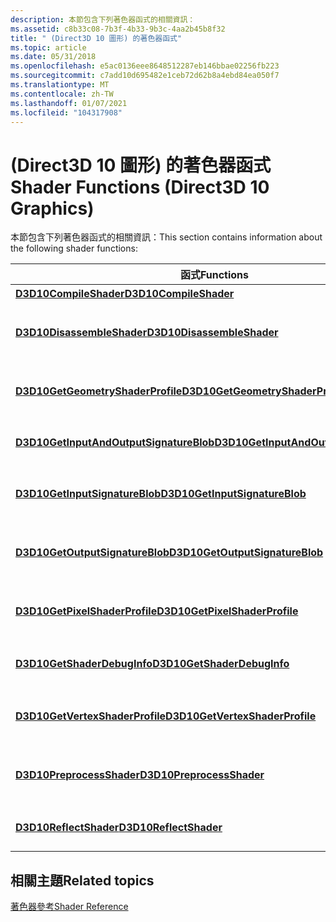 ```yaml
---
description: 本節包含下列著色器函式的相關資訊：
ms.assetid: c8b33c08-7b3f-4b33-9b3c-4aa2b45b8f32
title: " (Direct3D 10 圖形) 的著色器函式"
ms.topic: article
ms.date: 05/31/2018
ms.openlocfilehash: e5ac0136eee8648512287eb146bbae02256fb223
ms.sourcegitcommit: c7add10d695482e1ceb72d62b8a4ebd84ea050f7
ms.translationtype: MT
ms.contentlocale: zh-TW
ms.lasthandoff: 01/07/2021
ms.locfileid: "104317908"
---
```

# <a name="shader-functions-direct3d-10-graphics"></a><span data-ttu-id="1e2b8-103"> (Direct3D 10 圖形) 的著色器函式</span><span class="sxs-lookup"><span data-stu-id="1e2b8-103">Shader Functions (Direct3D 10 Graphics)</span></span>

<span data-ttu-id="1e2b8-104">本節包含下列著色器函式的相關資訊：</span><span class="sxs-lookup"><span data-stu-id="1e2b8-104">This section contains information about the following shader functions:</span></span>



| <span data-ttu-id="1e2b8-105">函式</span><span class="sxs-lookup"><span data-stu-id="1e2b8-105">Functions</span></span>                                                                          | <span data-ttu-id="1e2b8-106">Description</span><span class="sxs-lookup"><span data-stu-id="1e2b8-106">Description</span></span>                                                                 |
|------------------------------------------------------------------------------------|-----------------------------------------------------------------------------|
| [<span data-ttu-id="1e2b8-107">**D3D10CompileShader**</span><span class="sxs-lookup"><span data-stu-id="1e2b8-107">**D3D10CompileShader**</span></span>](/windows/desktop/api/D3D10Shader/nf-d3d10shader-d3d10compileshader)                                   | <span data-ttu-id="1e2b8-108">編譯著色器。</span><span class="sxs-lookup"><span data-stu-id="1e2b8-108">Compile a shader.</span></span>                                                           |
| [<span data-ttu-id="1e2b8-109">**D3D10DisassembleShader**</span><span class="sxs-lookup"><span data-stu-id="1e2b8-109">**D3D10DisassembleShader**</span></span>](/windows/desktop/api/D3D10Shader/nf-d3d10shader-d3d10disassembleshader)                           | <span data-ttu-id="1e2b8-110">已取代。</span><span class="sxs-lookup"><span data-stu-id="1e2b8-110">Deprecated.</span></span> <span data-ttu-id="1e2b8-111">請參閱 [**D3DX10DisassembleShader**](d3dx10disassembleshader.md)。</span><span class="sxs-lookup"><span data-stu-id="1e2b8-111">See [**D3DX10DisassembleShader**](d3dx10disassembleshader.md).</span></span> |
| [<span data-ttu-id="1e2b8-112">**D3D10GetGeometryShaderProfile**</span><span class="sxs-lookup"><span data-stu-id="1e2b8-112">**D3D10GetGeometryShaderProfile**</span></span>](/windows/desktop/api/D3D10Shader/nf-d3d10shader-d3d10getgeometryshaderprofile)             | <span data-ttu-id="1e2b8-113">取得最適合指定裝置的幾何著色器設定檔。</span><span class="sxs-lookup"><span data-stu-id="1e2b8-113">Get the geometry-shader profile best suited to a given device.</span></span>              |
| [<span data-ttu-id="1e2b8-114">**D3D10GetInputAndOutputSignatureBlob**</span><span class="sxs-lookup"><span data-stu-id="1e2b8-114">**D3D10GetInputAndOutputSignatureBlob**</span></span>](/windows/desktop/api/D3D10Shader/nf-d3d10shader-d3d10getinputandoutputsignatureblob) | <span data-ttu-id="1e2b8-115">取得包含著色器簽章的緩衝區。</span><span class="sxs-lookup"><span data-stu-id="1e2b8-115">Get a buffer that contains shader signatures.</span></span>                               |
| [<span data-ttu-id="1e2b8-116">**D3D10GetInputSignatureBlob**</span><span class="sxs-lookup"><span data-stu-id="1e2b8-116">**D3D10GetInputSignatureBlob**</span></span>](/windows/desktop/api/D3D10Shader/nf-d3d10shader-d3d10getinputsignatureblob)                   | <span data-ttu-id="1e2b8-117">取得包含著色器輸入特徵標記的緩衝區。</span><span class="sxs-lookup"><span data-stu-id="1e2b8-117">Get a buffer that contains shader input signatures.</span></span>                         |
| [<span data-ttu-id="1e2b8-118">**D3D10GetOutputSignatureBlob**</span><span class="sxs-lookup"><span data-stu-id="1e2b8-118">**D3D10GetOutputSignatureBlob**</span></span>](/windows/desktop/api/D3D10Shader/nf-d3d10shader-d3d10getoutputsignatureblob)                 | <span data-ttu-id="1e2b8-119">取得包含著色器輸出特徵標記的緩衝區。</span><span class="sxs-lookup"><span data-stu-id="1e2b8-119">Get a buffer that contains shader output signatures.</span></span>                        |
| [<span data-ttu-id="1e2b8-120">**D3D10GetPixelShaderProfile**</span><span class="sxs-lookup"><span data-stu-id="1e2b8-120">**D3D10GetPixelShaderProfile**</span></span>](/windows/desktop/api/D3D10Shader/nf-d3d10shader-d3d10getpixelshaderprofile)                   | <span data-ttu-id="1e2b8-121">取得最適合指定裝置的圖元著色器設定檔。</span><span class="sxs-lookup"><span data-stu-id="1e2b8-121">Get the pixel-shader profile best suited to a given device.</span></span>                 |
| [<span data-ttu-id="1e2b8-122">**D3D10GetShaderDebugInfo**</span><span class="sxs-lookup"><span data-stu-id="1e2b8-122">**D3D10GetShaderDebugInfo**</span></span>](/windows/desktop/api/D3D10Shader/nf-d3d10shader-d3d10getshaderdebuginfo)                         | <span data-ttu-id="1e2b8-123">從編譯的著色器取得著色器的調試資訊。</span><span class="sxs-lookup"><span data-stu-id="1e2b8-123">Get shader debug info from a compiled shader.</span></span>                               |
| [<span data-ttu-id="1e2b8-124">**D3D10GetVertexShaderProfile**</span><span class="sxs-lookup"><span data-stu-id="1e2b8-124">**D3D10GetVertexShaderProfile**</span></span>](/windows/desktop/api/D3D10Shader/nf-d3d10shader-d3d10getvertexshaderprofile)                 | <span data-ttu-id="1e2b8-125">取得最適合指定裝置的頂點著色器設定檔。</span><span class="sxs-lookup"><span data-stu-id="1e2b8-125">Get the vertex-shader profile best suited to a given device.</span></span>                |
| [<span data-ttu-id="1e2b8-126">**D3D10PreprocessShader**</span><span class="sxs-lookup"><span data-stu-id="1e2b8-126">**D3D10PreprocessShader**</span></span>](/windows/desktop/api/D3D10Shader/nf-d3d10shader-d3d10preprocessshader)                             | <span data-ttu-id="1e2b8-127">產生包含著色器權杖資料流程的文字字串。</span><span class="sxs-lookup"><span data-stu-id="1e2b8-127">Generate a text string that contains the shader token stream.</span></span>               |
| [<span data-ttu-id="1e2b8-128">**D3D10ReflectShader**</span><span class="sxs-lookup"><span data-stu-id="1e2b8-128">**D3D10ReflectShader**</span></span>](/windows/desktop/api/D3D10Shader/nf-d3d10shader-d3d10reflectshader)                                   | <span data-ttu-id="1e2b8-129">已取代。</span><span class="sxs-lookup"><span data-stu-id="1e2b8-129">Deprecated.</span></span> <span data-ttu-id="1e2b8-130">請參閱 [**D3DX10ReflectShader**](d3dx10reflectshader.md)。</span><span class="sxs-lookup"><span data-stu-id="1e2b8-130">See [**D3DX10ReflectShader**](d3dx10reflectshader.md).</span></span>         |



 

## <a name="related-topics"></a><span data-ttu-id="1e2b8-131">相關主題</span><span class="sxs-lookup"><span data-stu-id="1e2b8-131">Related topics</span></span>

<dl> <dt>

[<span data-ttu-id="1e2b8-132">著色器參考</span><span class="sxs-lookup"><span data-stu-id="1e2b8-132">Shader Reference</span></span>](d3d10-graphics-reference-d3d10-shader.md)
</dt> </dl>

 

 




